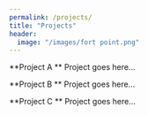 ```yaml
---
permalink: /projects/
title: "Projects"
header:
  image: "/images/fort point.png"
---
```

**Project A **
Project goes here...

**Project B **
Project goes here...

**Project C **
Project goes here...
